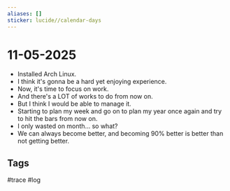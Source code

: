 ```yaml
---
aliases: []
sticker: lucide//calendar-days
---
```

# 11-05-2025
- Installed Arch Linux. 
- I think it's gonna be a hard yet enjoying experience. 
- Now, it's time to focus on work. 
- And there's a LOT of works to do from now on. 
- But I think I would be able to manage it. 
- Starting to plan my week and go on to plan my year once again and try to hit the bars from now on. 
- I only wasted on month... so what? 
- We can always become better, and becoming 90% better is better than not getting better.

## Tags
#trace #log
